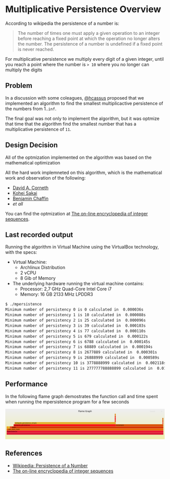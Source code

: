 # Multiplicative Persistence Overview

According to wikipedia the persistence of a number is:

> The number of times one must apply a given operation to an integer
> before reaching a fixed point at which the operation no longer alters the number.
> The persistence of a number is undefined if a fixed point is never reached.

For multiplicative persistence we multiply every digit of a given integer, until
you reach a point where the number is `> 10` where you no longer can multiply the digits

## Problem

In a discussion with some coleagues, [@hcassus](https://github.com/hcassus) proposed that we
implemented an algorithm to find the smallest multiplicactive persistence of the numbers from 1..`inf`.

The final goal was not only to implement the algorithm, but it was optmize that time
that the algorithm find the smallest number that has a multiplicative persistence of `11`.

## Design Decision

All of the optmization implemented on the algorithm was based on the mathematical optimization

All the hard work implemneted on this algorithm, which is the mathematical work and observation
of the following:

 * [David A. Corneth](http://oeis.org/wiki/User:David_A._Corneth)
 * [Kohei Sakai](http://oeis.org/wiki/User:Kohei_Sakai)
 * [Benjamin Chaffin](http://oeis.org/wiki/User:Benjamin_Chaffin)
 * _et all_

You can find the optmization at [The on-line encryclopedia of integer sequences](http://oeis.org/A003001).

## Last recorded output

Running the algorithm in Virtual Machine using the VirtualBox technology, with the specs:

* Virtual Machine:
  * Archlinux Distribution
  * 2 vCPU
  * 8 Gib of Memory
* The underlying hardware running the virtual machine contains:
  * Processor: 2,7 GHz Quad-Core Intel Core i7
  * Memory:    16 GB 2133 MHz LPDDR3

```sh
$ ./mpersistence
Minimum number of persistency 0 is 0 calculated in  0.000036s
Minimum number of persistency 1 is 10 calculated in  0.000088s
Minimum number of persistency 2 is 25 calculated in  0.000096s
Minimum number of persistency 3 is 39 calculated in  0.000103s
Minimum number of persistency 4 is 77 calculated in  0.000110s
Minimum number of persistency 5 is 679 calculated in  0.000122s
Minimum number of persistency 6 is 6788 calculated in  0.000145s
Minimum number of persistency 7 is 68889 calculated in  0.000194s
Minimum number of persistency 8 is 2677889 calculated in  0.000301s
Minimum number of persistency 9 is 26888999 calculated in  0.000589s
Minimum number of persistency 10 is 3778888999 calculated in  0.002118s
Minimum number of persistency 11 is 277777788888899 calculated in  0.014940s
```

## Performance

In the following flame graph demostrates the function call and time spent when running the
mpersistence program for a few seconds

![Performance Flame Graph](https://raw.githubusercontent.com/raffs/mpersistence/master/img/performance-flame-graph.svg?sanitize=true)

## References

* [Wikipedia: Persistence of a Number](https://en.wikipedia.org/wiki/Persistence_of_a_number)
* [The on-line encryclopedia of integer sequences](http://oeis.org/A003001)
